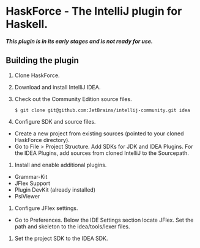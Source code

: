 HaskForce - The IntelliJ plugin for Haskell.
=========

***This plugin is in its early stages and is not ready for use.***

Building the plugin
--------

1. Clone HaskForce.

1. Download and install IntelliJ IDEA.

1. Check out the Community Edition source files.

    ````$ git clone git@github.com:JetBrains/intellij-community.git idea````

1. Configure SDK and source files.
  * Create a new project from existing sources (pointed to your cloned HaskForce directory).
  * Go to File > Project Structure.  Add SDKs for JDK and IDEA Plugins.  For the IDEA Plugins, add sources
    from cloned IntelliJ to the Sourcepath.
1. Install and enable additional plugins.
  * Grammar-Kit
  * JFlex Support
  * Plugin DevKit (already installed)
  * PsiViewer
1. Configure JFlex settings.
  * Go to Preferences.  Below the IDE Settings section locate JFlex.  Set the path and skeleton to the
    idea/tools/lexer files.
1. Set the project SDK to the IDEA SDK.
